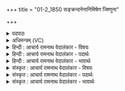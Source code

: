 +++
title = "01-2_1850 सङ्क्रन्दनेनानिमिषेण जिष्णुना"

+++
<details><summary>पदपाठः</summary>

सं꣣क्र꣡न्द꣢नेन। स꣣म्। क्र꣡न्द꣢꣯नेन। अ꣣निमिषे꣡ण꣢। अ꣣। निमिषे꣡ण꣢। जि꣣ष्णु꣡ना꣢। यु꣣त्कारे꣡ण꣢। यु꣣त्। कारे꣡ण꣢। दु꣣श्च्यवने꣡न꣢। दुः꣣। च्यवने꣡न꣢। धृ꣣ष्णु꣡ना꣢। तत्। इ꣡न्द्रे꣢꣯ण। ज꣣यत। त꣢त्। स꣢हध्वम्। यु꣡धः꣢꣯। न꣣रः। इ꣡षु꣢꣯हस्तेन। इ꣡षु꣢꣯। ह꣢स्तेन। वृ꣡ष्णा꣢꣯। १८५०।
</details>

<details><summary>अधिमन्त्रम् (VC)</summary>

- इन्द्रः
- अप्रतिरथ ऐन्द्रः
- त्रिष्टुप्
- धैवतः
</details>

<details><summary>हिन्दी : आचार्य रामनाथ वेदालंकार - विषयः</summary>

आगे पुनः वही विषय है।
</details>

<details><summary>हिन्दी : आचार्य रामनाथ वेदालंकार - पदार्थः</summary>

पदार्थान्वयभाषाः -  हे (युधः नरः) योद्धा नरो ! तुम (सङ्क्रन्दनेन) शत्रुओं को रुलानेवाले, (अनिमिषेण) लक्ष्य पर अपलक दृष्टि रखनेवाले, (जिष्णुना) विजयशील, (युत्कारेण) युद्ध करनेवाले, (दुश्च्यवनेन) विपक्षियों से विचलित न किये जा सकनेवाले, (धृष्णुना) स्वयं विपक्षियों को विचलित कर देनेवाले, (इषुहस्तेन) हाथ में बाण आदि शस्त्रास्त्र धारण करनेवाले, (वृष्णा) अस्त्रों की वर्षा करनेवाले, (इन्द्रेण) सेनापति के समान वीर जीवात्मा के द्वारा (तत्) उस युद्ध को (जयत) जीत लो, (तत्) उस आन्तरिक तथा बाह्य शत्रुदल को (सहध्वम्) पराजित कर दो ॥२॥
</details>

<details><summary>हिन्दी : आचार्य रामनाथ वेदालंकार - भावार्थः</summary>

भावार्थभाषाः -  जैसे शस्त्रास्त्रधारी वीर सेनापति के नेतृत्व में योद्धा लोग सङ्ग्राम को जीत लेते हैं,वैसे ही अपने जीवात्मा को उद्बोधन देकर,उसे नेता बनाकर सब आन्तरिक तथा बाहरी युद्धों को सब लोग जीतें ॥२॥
</details>

<details><summary>संस्कृत : आचार्य रामनाथ वेदालंकार - विषयः</summary>

अथ पुनस्तमेव विषयमाह।
</details>

<details><summary>संस्कृत : आचार्य रामनाथ वेदालंकार - पदार्थः</summary>

पदार्थान्वयभाषाः -  हे (युधः नरः) योद्धारः पुरुषाः ! यूयम् (सङ्क्रन्दनेन) शत्रुरोदकेन, (अनिमिषेण) निर्निमेषं लक्ष्ये बद्धदृष्टिना, (जिष्णुना) जयशीलेन, (युत्कारेण) सङ्ग्रामकारिणा, (दुश्च्यवनेन) विपक्षिभिः अविचाल्येन, (धृष्णुना) स्वयं विपक्षिणां धर्षकेण, (इषुहस्तेन) आयुधपाणिना, (वृष्णा) अस्त्रवर्षकेण (इन्द्रेण) सेनापतिना इव वीरेण जीवात्मना (तत्) युद्धम् (जयत) विजयध्वम्, (तत्) आभ्यन्तरं बाह्यं च शत्रुदलम् (सहध्वम्) पराजयध्वम् ॥२॥२
</details>

<details><summary>संस्कृत : आचार्य रामनाथ वेदालंकार - भावार्थः</summary>

भावार्थभाषाः -  यथा शस्त्रास्त्रधरस्य वीरस्य सेनापतेर्नेतृत्वे योद्धारः संग्रामं जयन्ति तथैव स्वकीयं जीवात्मानमुद्बोध्य तं नेतारं विधाय सर्वाण्याभ्यन्तराणि बाह्यानि च युद्धानि सर्वे जयन्तु ॥२॥
</details>